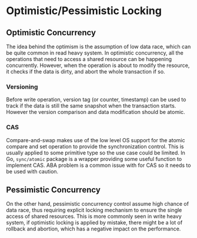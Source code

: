 # Optimistic/Pessimistic Locking

## Optimistic Concurrency

The idea behind the optimism is the assumption of low data race, which can be quite common in read heavy system. In optimistic concurrency, all the operations that need to access a shared resource can be happening concurrently. However, when the operation is about to modify the resource, it checks if the data is dirty, and abort the whole transaction if so.

### Versioning

Before write operation, version tag (or counter, timestamp) can be used to track if the data is still the same snapshot when the transaction starts. However the version comparison and data modification should be atomic.

### CAS

Compare-and-swap makes use of the low level OS support for the atomic compare and set operation to provide the synchronization control. This is usually applied to some primitive type so the use case could be limited. In Go, `sync/atomic` package is a wrapper providing some useful function to implement CAS. ABA problem is a common issue with for CAS so it needs to be used with caution.

## Pessimistic Concurrency

On the other hand, pessimistic concurrency control assume high chance of data race, thus requiring explicit locking mechanism to ensure the single access of shared resources. This is more commonly seen in write heavy system, if optimistic locking is applied by mistake, there might be a lot of rollback and abortion, which has a negative impact on the performance.
